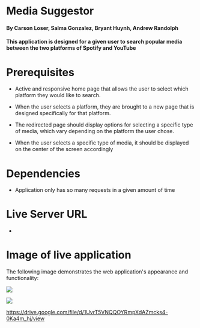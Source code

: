 # Media Suggestor

#### By Carson Loser, Salma Gonzalez, Bryant Huynh, Andrew Randolph

#### This application is designed for a given user to search popular media between the two platforms of Spotify and YouTube

# Prerequisites

* Active and responsive home page that allows the user to select which platform they would like to search.

* When the user selects a platform, they are brought to a new page that is designed specifically for that platform.

* The redirected page should display options for selecting a specific type of media, which vary depending on the platform the user chose.

* When the user selects a specific type of media, it should be displayed on the center of the screen accordingly

# Dependencies 

* Application only has so many requests in a given amount of time

# Live Server URL

- 
# Image of live application

The following image demonstrates the web application's appearance and functionality:

![](./assets/Images/)

![](assets/images/Updated-Gif.gif)

https://drive.google.com/file/d/1UvrT5VNQQOYRmpXdAZmcks4-0Ka4m_hj/view 